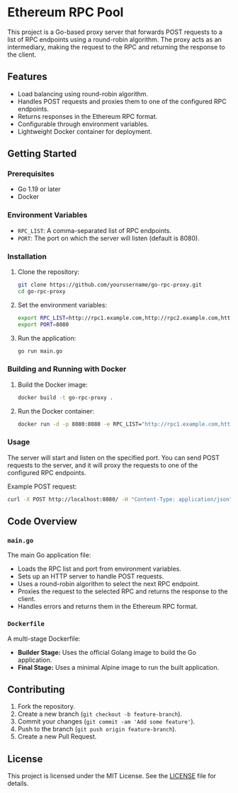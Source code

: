 # Ethereum RPC Pool

This project is a Go-based proxy server that forwards POST requests to a list of RPC endpoints using a round-robin algorithm. The proxy acts as an intermediary, making the request to the RPC and returning the response to the client.

## Features

- Load balancing using round-robin algorithm.
- Handles POST requests and proxies them to one of the configured RPC endpoints.
- Returns responses in the Ethereum RPC format.
- Configurable through environment variables.
- Lightweight Docker container for deployment.

## Getting Started

### Prerequisites

- Go 1.19 or later
- Docker

### Environment Variables

- `RPC_LIST`: A comma-separated list of RPC endpoints.
- `PORT`: The port on which the server will listen (default is 8080).

### Installation

1. Clone the repository:

   ```sh
   git clone https://github.com/yourusername/go-rpc-proxy.git
   cd go-rpc-proxy
   ```

2. Set the environment variables:

   ```sh
   export RPC_LIST=http://rpc1.example.com,http://rpc2.example.com,http://rpc3.example.com
   export PORT=8080
   ```

3. Run the application:
   ```sh
   go run main.go
   ```

### Building and Running with Docker

1. Build the Docker image:

   ```sh
   docker build -t go-rpc-proxy .
   ```

2. Run the Docker container:
   ```sh
   docker run -d -p 8080:8080 -e RPC_LIST="http://rpc1.example.com,http://rpc2.example.com,http://rpc3.example.com" -e PORT=8080 go-rpc-proxy
   ```

### Usage

The server will start and listen on the specified port. You can send POST requests to the server, and it will proxy the requests to one of the configured RPC endpoints.

Example POST request:

```sh
curl -X POST http://localhost:8080/ -H "Content-Type: application/json" -d '{"jsonrpc":"2.0","method":"eth_blockNumber","params":[],"id":1}'
```

## Code Overview

### `main.go`

The main Go application file:

- Loads the RPC list and port from environment variables.
- Sets up an HTTP server to handle POST requests.
- Uses a round-robin algorithm to select the next RPC endpoint.
- Proxies the request to the selected RPC and returns the response to the client.
- Handles errors and returns them in the Ethereum RPC format.

### `Dockerfile`

A multi-stage Dockerfile:

- **Builder Stage:** Uses the official Golang image to build the Go application.
- **Final Stage:** Uses a minimal Alpine image to run the built application.

## Contributing

1. Fork the repository.
2. Create a new branch (`git checkout -b feature-branch`).
3. Commit your changes (`git commit -am 'Add some feature'`).
4. Push to the branch (`git push origin feature-branch`).
5. Create a new Pull Request.

## License

This project is licensed under the MIT License. See the [LICENSE](LICENSE) file for details.
